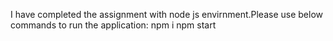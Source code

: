 I have completed the assignment with node js envirnment.Please use below commands to run the application:
npm i
npm start
